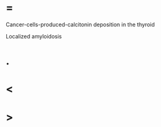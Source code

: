 # =

Cancer-cells-produced-calcitonin deposition in the thyroid

Localized amyloidosis

# .

# <

# >

